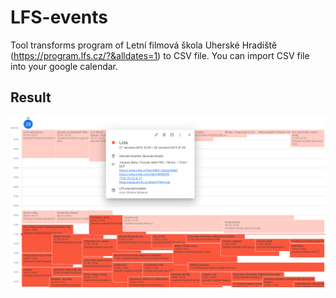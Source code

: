 # LFS-events

Tool transforms program of Letní filmová škola Uherské Hradiště (https://program.lfs.cz/?&alldates=1) to CSV file. You can import CSV file into your google calendar.

## Result

![Google calendar](https://github.com/brabemi/LFS-events/blob/master/lfs.png "Google calendar")
